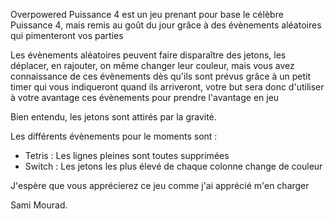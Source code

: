 Overpowered Puissance 4 est un jeu prenant pour base le célèbre Puissance 4, mais remis au goût du jour grâce à des évènements aléatoires qui pimenteront vos parties

Les évènements aléatoires peuvent faire disparaître des jetons, les déplacer, en rajouter, on même changer leur couleur, mais vous avez connaissance de ces évènements dès qu'ils sont prévus grâce à un petit timer qui vous indiqueront quand ils arriveront, votre but sera donc d'utiliser à votre avantage ces évènements pour prendre l'avantage en jeu

Bien entendu, les jetons sont attirés par la gravité.

Les différents évènements pour le moments sont :
- Tetris : Les lignes pleines sont toutes supprimées
- Switch : Les jetons les plus élevé de chaque colonne change de couleur

J'espère que vous apprécierez ce jeu comme j'ai apprécié m'en charger

Sami Mourad.
